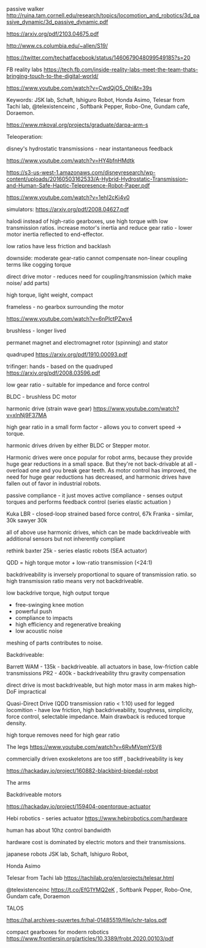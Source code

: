 
passive walker 
http://ruina.tam.cornell.edu/research/topics/locomotion_and_robotics/3d_passive_dynamic/3d_passive_dynamic.pdf


https://arxiv.org/pdf/2103.04675.pdf

http://www.cs.columbia.edu/~allen/S19/

https://twitter.com/techatfacebook/status/1460679048099549185?s=20


FB reality labs
https://tech.fb.com/inside-reality-labs-meet-the-team-thats-bringing-touch-to-the-digital-world/


https://www.youtube.com/watch?v=CwdQjO5_OhI&t=39s



Keywords: JSK lab, Schaft, Ishiguro Robot, Honda Asimo, Telesar from Tachi lab, 
@telexistenceinc
, Softbank Pepper, Robo-One, Gundam cafe, Doraemon.


https://www.mkoval.org/projects/graduate/darpa-arm-s

Teleoperation:

disney's hydrostatic transmissions - near instantaneous feedback

https://www.youtube.com/watch?v=HY4bfnHMdtk

https://s3-us-west-1.amazonaws.com/disneyresearch/wp-content/uploads/20160503162533/A-Hybrid-Hydrostatic-Transmission-and-Human-Safe-Haptic-Telepresence-Robot-Paper.pdf


https://www.youtube.com/watch?v=1ehI2cKi4v0

simulators:
https://arxiv.org/pdf/2008.04627.pdf



halodi
instead of high-ratio gearboxes, use high torque with low transmission ratios. increase motor's inertia and reduce gear ratio - lower motor inertia reflected to end-effector.

low ratios have less friction and backlash

downside: moderate gear-ratio cannot compensate non-linear coupling terms like cogging torque


direct drive motor - reduces need for coupling/transmission (which make noise/ add parts)

high torque, light weight, compact

frameless - no gearbox surrounding the motor

https://www.youtube.com/watch?v=6nPlctPZwv4



brushless - longer lived

permanet magnet and electromagnet
rotor (spinning) and stator


quadruped https://arxiv.org/pdf/1910.00093.pdf


trifinger: hands - based on the quadruped
https://arxiv.org/pdf/2008.03596.pdf


low gear ratio - suitable for impedance and force control



BLDC - brushless DC motor

harmonic drive (strain wave gear)
https://www.youtube.com/watch?v=xlnNj9F37MA

high gear ratio in a small form factor - allows you to convert speed ->  torque.

harmonic drives driven by either BLDC or Stepper motor.


Harmonic drives were once popular for robot arms, because they provide huge gear reductions in a small space. But they're not back-drivable at all - overload one and you break gear teeth. As motor control has improved, the need for huge gear reductions has decreased, and harmonic drives have fallen out of favor in industrial robots.

passive compliance - it just moves
active compliance - senses output torques and performs feedback control (series elastic actuation )

Kuka LBR - closed-loop strained based force control, 67k 
Franka - similar, 30k
sawyer 30k

all of above use harmonic drives, which can be made backdriveable with additional sensors but not inherently compliant

rethink baxter 25k - series elastic robots (SEA actuator)

QDD = high torque motor + low-ratio transmission (<24:1)

backdriveability is inversely proportional to square of transmission ratio. so high transmission ratio means very not backdriveable.

low backdrive torque, high output torque
- free-swinging knee motion
- powerful push
- compliance to impacts
- high efficiency and regenerative breaking
- low acoustic noise

meshing of parts contributes to noise.



Backdriveable:

Barrett WAM - 135k - backdriveable. all actuators in base, low-friction cable transmissions
PR2 - 400k - backdriveability thru gravity compensation


direct drive is most backdriveable, but high motor mass in arm makes high-DoF impractical

Quasi-Direct Drive (QDD transmission ratio < 1:10) used for legged locomition - have low friction, high backdriveability, toughness, simplicity, force control, selectable impedance. Main drawback is reduced torque density.

high torque removes need for high gear ratio


The legs
https://www.youtube.com/watch?v=6RvMVpmYSV8


commercially driven exoskeletons are too stiff , backdriveability is key

https://hackaday.io/project/160882-blackbird-bipedal-robot



The arms

Backdriveable motors

https://hackaday.io/project/159404-opentorque-actuator

Hebi robotics - series actuator 
https://www.hebirobotics.com/hardware

human has about 10hz control bandwidth


hardware cost is dominated by electric motors and their transmissions.


japanese robots
JSK lab, Schaft, Ishiguro Robot, 

Honda Asimo

Telesar from Tachi lab
https://tachilab.org/en/projects/telesar.html


@telexistenceinc https://t.co/EfG1YMQ2eK
, Softbank Pepper, Robo-One, Gundam cafe, Doraemon

TALOS

https://hal.archives-ouvertes.fr/hal-01485519/file/ichr-talos.pdf


compact gearboxes for modern robotics
https://www.frontiersin.org/articles/10.3389/frobt.2020.00103/pdf